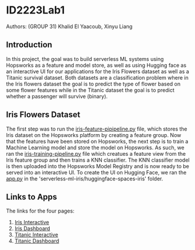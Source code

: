 # ID2223Lab1
Authors: (GROUP 31) Khalid El Yaacoub, Xinyu Liang

## Introduction
In this project, the goal was to build serverless ML systems using Hopsworks as a feature and model store, as well as using Hugging face as an interactive UI for our applications for the Iris Flowers dataset as well as a Titanic survival dataset. Both datasets are a classification problem where in the Iris flowers dataset the goal is to predict the type of flower based on some flower features while in the Titanic dataset the goal is to predict whether a passenger will survive (binary).

## Iris Flowers Dataset
The first step was to run the [iris-feature-pipipeline.py](https://github.com/Hope-Liang/ID2223Lab1/blob/main/serverless-ml-iris/iris-feature-pipeline.py) file, which stores the Iris dataset on the Hopsworks platform by creating a feature group. Now that the features have been stored on Hopsworks, the next step is to train a Machine Learning model and store the model on Hopsworks. As such, we ran the [iris-training-pipeline.py](https://github.com/Hope-Liang/ID2223Lab1/blob/main/serverless-ml-iris/iris-training-pipeline.py) file which creatues a feature view from the Iris feature group and then trains a KNN classifier. The KNN classifier model is then uploaded into the Hopsworks Model Registry and is now ready to be served into an interactive UI. To create the UI on Hugging Face, we ran the [app.py](https://github.com/Hope-Liang/ID2223Lab1/blob/main/serverless-ml-iris/huggingface-spaces-iris/app.py) in the 'serverless-ml-iris/huggingface-spaces-iris' folder.


## Links to Apps

The links for the four pages: <br/>
1. [Iris Interactive](https://huggingface.co/spaces/HopeLiang/huggingface-spaces-iris) <br/>
2. [Iris Dashboard](https://huggingface.co/spaces/HopeLiang/huggingface-spaces-iris-monitor) <br/>
3. [Titanic Interactive](https://huggingface.co/spaces/HopeLiang/huggingface-spaces-titanic) <br/>
4. [Titanic Dashboard](https://huggingface.co/spaces/HopeLiang/huggingface-spaces-titanic-monitor) <br/>


